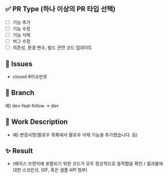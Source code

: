 ## ✅ PR Type (하나 이상의 PR 타입 선택)
- [ ] 기능 추가
- [ ] 기능 수정
- [ ] 기능 삭제
- [ ] 버그 수정
- [ ] 의존성, 환경 변수, 빌드 관련 코드 업데이트

## 📌 Issues
- closed #이슈번호

## 🌲 Branch
예) dev-feat-follow -> dev

## 📝 Work Description
- 예) 변경사항(팔로우 목록에서 팔로우 삭제 기능을 추가했습니다. 등)

## ✨ Result
- (베이스 브랜치에 포함되기 위한 코드가 모두 정상적으로 동작함을 확인 / 결과물에 대한 스크린샷, GIF, 혹은 샘플 API 첨부)
